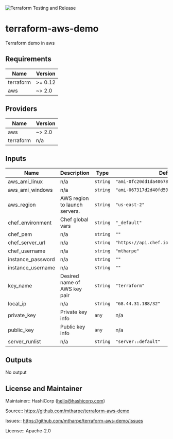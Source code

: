 ![Terraform Testing and Release](https://github.com/mtharpe/terraform-aws-demo/workflows/Terraform%20Testing%20and%20Release/badge.svg)

# terraform-aws-demo
Terraform demo in aws


## Requirements

| Name | Version |
|------|---------|
| terraform | >= 0.12 |
| aws | ~> 2.0 |

## Providers

| Name | Version |
|------|---------|
| aws | ~> 2.0 |
| terraform | n/a |

## Inputs

| Name | Description | Type | Default | Required |
|------|-------------|------|---------|:--------:|
| aws\_ami\_linux | n/a | `string` | `"ami-0fc20dd1da406780b"` | no |
| aws\_ami\_windows | n/a | `string` | `"ami-067317d2d40fd5919"` | no |
| aws\_region | AWS region to launch servers. | `string` | `"us-east-2"` | no |
| chef\_environment | Chef global vars | `string` | `"_default"` | no |
| chef\_pem | n/a | `string` | `""` | no |
| chef\_server\_url | n/a | `string` | `"https://api.chef.io/organizations/axis"` | no |
| chef\_username | n/a | `string` | `"mtharpe"` | no |
| instance\_password | n/a | `string` | `""` | no |
| instance\_username | n/a | `string` | `""` | no |
| key\_name | Desired name of AWS key pair | `string` | `"terraform"` | no |
| local\_ip | n/a | `string` | `"68.44.31.188/32"` | no |
| private\_key | Private key info | `any` | n/a | yes |
| public\_key | Public key info | `any` | n/a | yes |
| server\_runlist | n/a | `string` | `"server::default"` | no |

## Outputs

No output

## License and Maintainer

Maintainer:: HashiCorp (<hello@hashicorp.com>)

Source:: https://github.com/mtharpe/terraform-aws-demo

Issues:: https://github.com/mtharpe/terraform-aws-demo/issues

License:: Apache-2.0

